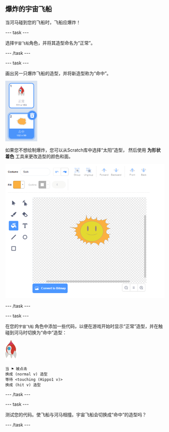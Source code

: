 ## 爆炸的宇宙飞船

当河马碰到您的飞船时，飞船应爆炸！

\--- task \---

选择`宇宙飞船`角色，并将其造型命名为“正常”。

\--- /task \---

\--- task \---

画出另一只爆炸飞船的造型，并将新造型称为“命中”。

![截屏](images/invaders-spaceship-costumes.png)

如果您不想绘制爆炸，您可以从Scratch库中选择“太阳”造型， 然后使用 **为形状着色** 工具来更改造型的颜色和面。

![截屏](images/invaders-sun.png)

\--- /task \---

\--- task \---

在您的`宇宙飞船` 角色中添加一些代码，以便在游戏开始时显示“正常”造型，并在触碰到河马时切换为“命中”造型：

![火箭角色](images/rocket-sprite.png)

```blocks3
当 ⚑ 被点击
换成 (normal v) 造型
等待 <touching (Hippo1 v)>
换成 (hit v) 造型
```

\--- /task \---

\--- task \---

测试您的代码。使飞船与河马相撞。宇宙飞船会切换成“命中”的造型吗？

\--- /task \---